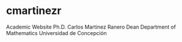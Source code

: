 # cmartinezr
Academic Website Ph.D. Carlos Martinez Ranero Dean Department of Mathematics Universidad de Concepción
